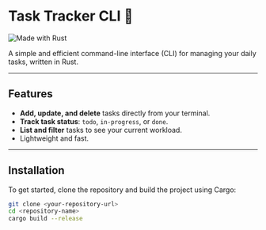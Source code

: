# Task Tracker CLI 🦀

![Made with Rust](https://img.shields.io/badge/made%20with-Rust-orange.svg)

A simple and efficient command-line interface (CLI) for managing your daily tasks, written in Rust.

---

## Features

* **Add, update, and delete** tasks directly from your terminal.
* **Track task status**: `todo`, `in-progress`, or `done`.
* **List and filter** tasks to see your current workload.
* Lightweight and fast.

---

## Installation

To get started, clone the repository and build the project using Cargo:

```bash
git clone <your-repository-url>
cd <repository-name>
cargo build --release